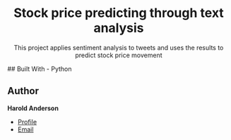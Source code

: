 <h1 align="Center">Stock price predicting through text analysis</h1>
<p align="Center">This project applies sentiment analysis to tweets and uses the results to predict stock price movement<p/>
## Built With
- Python

## Author

**Harold Anderson**

- [Profile](https://github.com/duskybadger)
- [Email](mailto:harold8041@yahoo.com)
